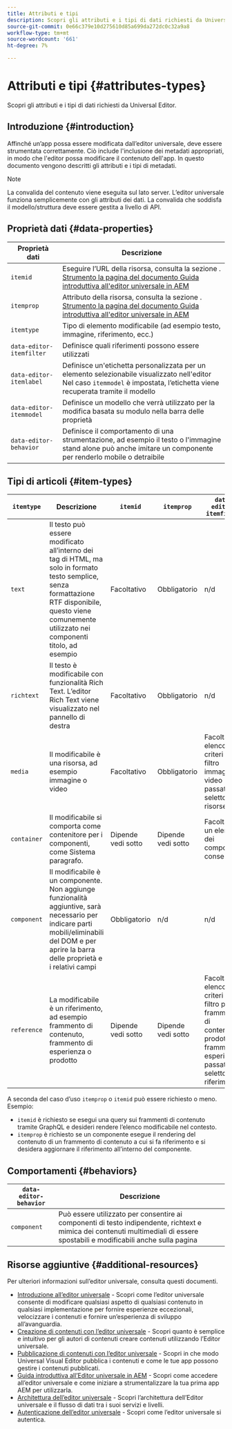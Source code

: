 ```yaml
---
title: Attributi e tipi
description: Scopri gli attributi e i tipi di dati richiesti da Universal Editor.
source-git-commit: 0e66c379e10d275610d85a699da272dc0c32a9a8
workflow-type: tm+mt
source-wordcount: '661'
ht-degree: 7%

---
```



# Attributi e tipi {#attributes-types}

Scopri gli attributi e i tipi di dati richiesti da Universal Editor.

## Introduzione {#introduction}

Affinché un’app possa essere modificata dall’editor universale, deve essere strumentata correttamente. Ciò include l&#39;inclusione dei metadati appropriati, in modo che l&#39;editor possa modificare il contenuto dell&#39;app. In questo documento vengono descritti gli attributi e i tipi di metadati.

>[!NOTE]
>
>La convalida del contenuto viene eseguita sul lato server. L’editor universale funziona semplicemente con gli attributi dei dati. La convalida che soddisfa il modello/struttura deve essere gestita a livello di API.

## Proprietà dati {#data-properties}

| Proprietà dati | Descrizione |
|---|---|
| `itemid` | Eseguire l’URL della risorsa, consulta la sezione . [Strumento la pagina del documento Guida introduttiva all&#39;editor universale in AEM](getting-started.md#instrument-thepage) |
| `itemprop` | Attributo della risorsa, consulta la sezione . [Strumento la pagina del documento Guida introduttiva all&#39;editor universale in AEM](getting-started.md#instrument-thepage) |
| `itemtype` | Tipo di elemento modificabile (ad esempio testo, immagine, riferimento, ecc.) |
| `data-editor-itemfilter` | Definisce quali riferimenti possono essere utilizzati |
| `data-editor-itemlabel` | Definisce un&#39;etichetta personalizzata per un elemento selezionabile visualizzato nell&#39;editor <br>Nel caso `itemmodel` è impostata, l’etichetta viene recuperata tramite il modello |
| `data-editor-itemmodel` | Definisce un modello che verrà utilizzato per la modifica basata su modulo nella barra delle proprietà |
| `data-editor-behavior` | Definisce il comportamento di una strumentazione, ad esempio il testo o l&#39;immagine stand alone può anche imitare un componente per renderlo mobile o detraibile |

## Tipi di articoli {#item-types}

| `itemtype` | Descrizione | `itemid` | `itemprop` | `data-editor-itemfilter` | `data-editor-itemlabel` | `data-editor-itemmodel` | `data-editor-behvior` |
|---|---|---|---|---|---|---|---|
| `text` | Il testo può essere modificato all’interno dei tag di HTML, ma solo in formato testo semplice, senza formattazione RTF disponibile, questo viene comunemente utilizzato nei componenti titolo, ad esempio | Facoltativo | Obbligatorio | n/d | Facoltativo | n/d | Facoltativo |
| `richtext` | Il testo è modificabile con funzionalità Rich Text. L’editor Rich Text viene visualizzato nel pannello di destra | Facoltativo | Obbligatorio | n/d | Facoltativo | n/d | Facoltativo |
| `media` | Il modificabile è una risorsa, ad esempio immagine o video | Facoltativo | Obbligatorio | Facoltativo<br>elenco di criteri di filtro immagini o video passati al selettore risorse | Facoltativo | n/d | Facoltativo |
| `container` | Il modificabile si comporta come contenitore per i componenti, come Sistema paragrafo. | Dipende <br>vedi sotto | Dipende <br>vedi sotto | Facoltativo<br>un elenco dei componenti consentiti | Facoltativo | n/d | n/d |
| `component` | Il modificabile è un componente. Non aggiunge funzionalità aggiuntive, sarà necessario per indicare parti mobili/eliminabili del DOM e per aprire la barra delle proprietà e i relativi campi | Obbligatorio | n/d | n/d | Facoltativo | Facoltativo | n/d |
| `reference` | La modificabile è un riferimento, ad esempio frammento di contenuto, frammento di esperienza o prodotto | Dipende <br>vedi sotto | Dipende <br>vedi sotto | Facoltativo<br>elenco di criteri di filtro per frammenti di contenuto, prodotti o frammenti esperienza passati al selettore di riferimento | Facoltativo | Facoltativo | n/d |

A seconda del caso d’uso `itemprop` o `itemid` può essere richiesto o meno. Esempio:

* `itemid` è richiesto se esegui una query sui frammenti di contenuto tramite GraphQL e desideri rendere l’elenco modificabile nel contesto.
* `itemprop` è richiesto se un componente esegue il rendering del contenuto di un frammento di contenuto a cui si fa riferimento e si desidera aggiornare il riferimento all’interno del componente.

## Comportamenti {#behaviors}

| `data-editor-behavior` | Descrizione |
|---|---|
| `component` | Può essere utilizzato per consentire ai componenti di testo indipendente, richtext e mimica dei contenuti multimediali di essere spostabili e modificabili anche sulla pagina |

## Risorse aggiuntive {#additional-resources}

Per ulteriori informazioni sull’editor universale, consulta questi documenti.

* [Introduzione all’editor universale](introduction.md) - Scopri come l’editor universale consente di modificare qualsiasi aspetto di qualsiasi contenuto in qualsiasi implementazione per fornire esperienze eccezionali, velocizzare i contenuti e fornire un’esperienza di sviluppo all’avanguardia.
* [Creazione di contenuti con l’editor universale](authoring.md) - Scopri quanto è semplice e intuitivo per gli autori di contenuti creare contenuti utilizzando l’Editor universale.
* [Pubblicazione di contenuti con l’editor universale](publishing.md) - Scopri in che modo Universal Visual Editor pubblica i contenuti e come le tue app possono gestire i contenuti pubblicati.
* [Guida introduttiva all’Editor universale in AEM](getting-started.md) - Scopri come accedere all’editor universale e come iniziare a strumentalizzare la tua prima app AEM per utilizzarla.
* [Architettura dell’editor universale](architecture.md) - Scopri l’architettura dell’Editor universale e il flusso di dati tra i suoi servizi e livelli.
* [Autenticazione dell’editor universale](authentication.md) - Scopri come l’editor universale si autentica.
